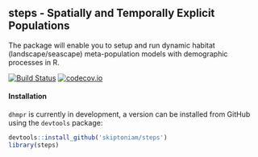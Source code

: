 steps - Spatially and Temporally Explicit Populations
-----------------------------------------------------

The package will enable you to setup and run dynamic habitat (landscape/seascape) meta-population models with demographic processes in R.

[![Build Status](https://travis-ci.org/skiptoniam/dhmpr.svg?branch=master)](https://travis-ci.org/skiptoniam/dhmpr.svg?branch=master) [![codecov.io](https://codecov.io/github/skiptoniam/dhmpr/coverage.svg?branch=master)](https://codecov.io/github/skiptoniam/dhmpr?branch=master)

#### Installation

`dhmpr` is currently in development, a version can be installed from GitHub using the `devtools` package:

``` r
devtools::install_github('skiptoniam/steps')
library(steps)
```
